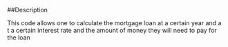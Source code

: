 ##Description

This code allows one to calculate the mortgage loan at a certain year and a t a certain interest rate and the amount of money they will need to pay for the loan
